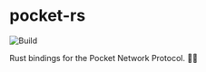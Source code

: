 # pocket-rs

![Build](https://github.com/helvecia/pocket-rs/actions/workflows/rust.yml/badge.svg)


Rust bindings for the Pocket Network Protocol. 👖🦀
